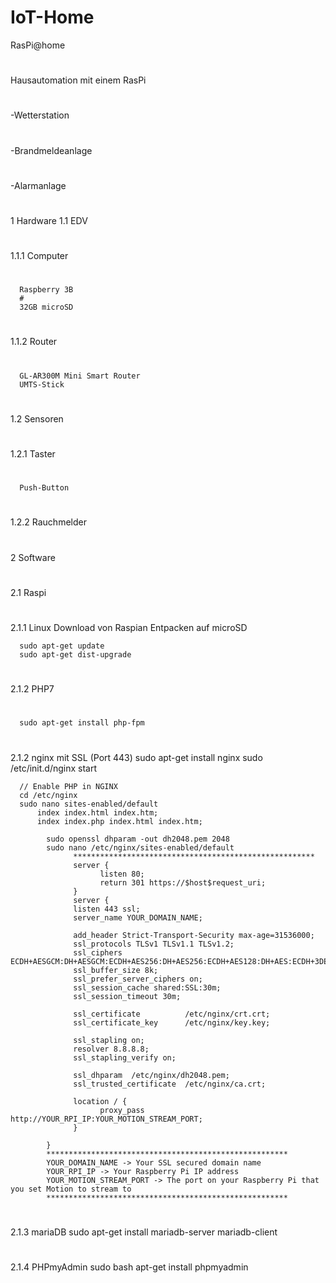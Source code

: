 # IoT-Home
RasPi@home
#
Hausautomation mit einem RasPi
#
-Wetterstation
#
-Brandmeldeanlage
#
-Alarmanlage
#
#
1 Hardware
1.1 EDV
#
1.1.1 Computer
#
      Raspberry 3B
      #
      32GB microSD
#
1.1.2 Router
#
      GL-AR300M Mini Smart Router
      UMTS-Stick
#
1.2 Sensoren
#
1.2.1 Taster
#
      Push-Button
#
1.2.2 Rauchmelder
#
#
2 Software
#
2.1 Raspi
#
2.1.1 Linux
      Download von Raspian
      Entpacken auf microSD
      
      sudo apt-get update
      sudo apt-get dist-upgrade
#
2.1.2 PHP7
#
      sudo apt-get install php-fpm
#
2.1.2 nginx mit SSL (Port 443)
      sudo apt-get install nginx
      sudo /etc/init.d/nginx start
      
      // Enable PHP in NGINX
      cd /etc/nginx
      sudo nano sites-enabled/default
	      index index.html index.htm;
	      index index.php index.html index.htm;
            
            sudo openssl dhparam -out dh2048.pem 2048
            sudo nano /etc/nginx/sites-enabled/default
                  ******************************************************
                  server {
                        listen 80;
                        return 301 https://$host$request_uri;
                  }
                  server {
                  listen 443 ssl;
                  server_name YOUR_DOMAIN_NAME;

                  add_header Strict-Transport-Security max-age=31536000;
                  ssl_protocols TLSv1 TLSv1.1 TLSv1.2;
                  ssl_ciphers ECDH+AESGCM:DH+AESGCM:ECDH+AES256:DH+AES256:ECDH+AES128:DH+AES:ECDH+3DES:DH+3DES:RSA+AESGCM:RSA+AES:RSA+3DES:!aNULL:!MD5:!DSS;
                  ssl_buffer_size 8k;
                  ssl_prefer_server_ciphers on;
                  ssl_session_cache shared:SSL:30m;
                  ssl_session_timeout 30m;

                  ssl_certificate          /etc/nginx/crt.crt;
                  ssl_certificate_key      /etc/nginx/key.key;

                  ssl_stapling on;
                  resolver 8.8.8.8;
                  ssl_stapling_verify on;

                  ssl_dhparam  /etc/nginx/dh2048.pem;
                  ssl_trusted_certificate  /etc/nginx/ca.crt;

                  location / {
                        proxy_pass http://YOUR_RPI_IP:YOUR_MOTION_STREAM_PORT;
                  }

            }
            ******************************************************
            YOUR_DOMAIN_NAME -> Your SSL secured domain name
            YOUR_RPI_IP -> Your Raspberry Pi IP address
            YOUR_MOTION_STREAM_PORT -> The port on your Raspberry Pi that you set Motion to stream to
            ******************************************************
#
2.1.3 mariaDB
      sudo apt-get install mariadb-server mariadb-client
#
2.1.4 PHPmyAdmin
      sudo bash
      apt-get install phpmyadmin

